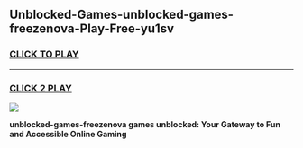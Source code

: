 
## Unblocked-Games-unblocked-games-freezenova-Play-Free-yu1sv
<h3>
<a href="https://premium76.site?title=unblocked-games-freezenova&ref=18A">CLICK TO PLAY</a></h3>
<hr>

<h3>
<a href="https://premium76.site?title=unblocked-games-freezenova&ref=18A">CLICK 2 PLAY</a>
  
</h3>

<a href="https://premium76.site?title=unblocked-games-freezenova&ref=18A"><img src="https://clearcache.store/games.png"></a>


**unblocked-games-freezenova games unblocked: Your Gateway to Fun and Accessible Online Gaming**
